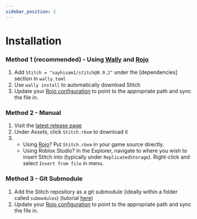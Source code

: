 ```yaml
---
sidebar_position: 2
---
```


# Installation

### Method 1 (recommended) - Using [Wally](https://wally.run/) and [Rojo](https://rojo.space/)
1. Add `Stitch = "sayhisam1/stitch@0.9.2"` under the [dependencies] section in `wally.toml`
2. Use `wally install` to automatically download Stitch
3. Update your [Rojo configuration](https://rojo.space/docs/6.x/project-format/) to point to the appropriate path and sync the file in.

### Method 2 - Manual
1. Visit the [latest release page](https://github.com/sayhisam1/Stitch/releases/latest)
2. Under *Assets*, click `Stitch.rbxm` to download it
3. - Using [Rojo](https://rojo.space/)? Put `Stitch.rbxm` in your game source directly.
   - Using Roblox Studio? In the Explorer, navigate to where you wish to insert Stitch into (typically under `ReplicatedStorage`). Right-click and select `Insert from file` in menu.

### Method 3 - Git Submodule
1. Add the Stitch repository as a git submodule (ideally within a folder called `submodules`) (tutorial [here](https://gist.github.com/gitaarik/8735255))
2. Update your [Rojo configuration](https://rojo.space/docs/6.x/project-format/) to point to the appropriate path and sync the file in.